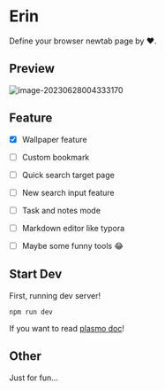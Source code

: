 # Erin

Define your browser newtab page by ❤️.



## Preview

![image-20230628004333170](./docs/image-20230628004333170.png)



## Feature

- [x] Wallpaper feature
- [ ] Custom bookmark
- [ ] Quick search target page
- [ ] New search input feature
- [ ] Task and notes mode
- [ ] Markdown editor like typora
- [ ] Maybe some funny tools 😂



## Start Dev

First, running dev server!

```
npm run dev
```

If you want to read [plasmo doc](https://docs.plasmo.com/)!





## Other

Just for fun...